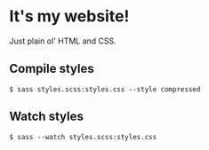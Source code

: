 # It's my website!

Just plain ol' HTML and CSS.

## Compile styles

```shell
$ sass styles.scss:styles.css --style compressed
```

## Watch styles

```shell
$ sass --watch styles.scss:styles.css
```
